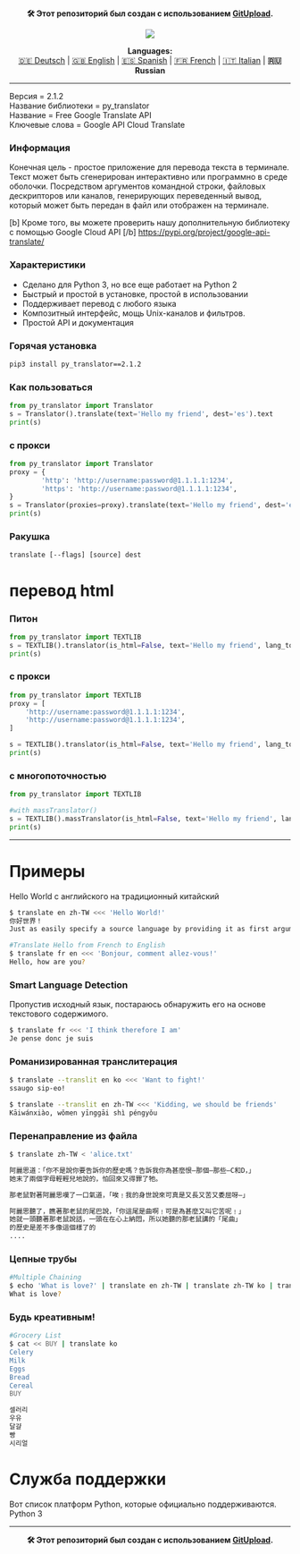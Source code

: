 <p align="center"><b>🛠️ Этот репозиторий был создан с использованием <a href="https://gitupload.com">GitUpload</a>.</b></p>
<p align="center"><a href="https://kupi.net"><img src="https://github.com/markolofsen/py_translator//blob/master/.banners/banner_ru.png?raw=1" /></a></p>
<p align="center"><b>Languages:</b><br /><a href="https://github.com/markolofsen/py_translator/blob/master/README_de.md">🇩🇪 Deutsch</a> | <a href="https://github.com/markolofsen/py_translator/blob/master/README.md">🇬🇧 English</a> | <a href="https://github.com/markolofsen/py_translator/blob/master/README_es.md">🇪🇸 Spanish</a> | <a href="https://github.com/markolofsen/py_translator/blob/master/README_fr.md">🇫🇷 French</a> | <a href="https://github.com/markolofsen/py_translator/blob/master/README_it.md">🇮🇹 Italian</a> | <b>🇷🇺 Russian</b></p>

---

Версия = 2.1.2 <br />
Название библиотеки = py_translator <br />
Название = Free Google Translate API <br />
Ключевые слова = Google API Cloud Translate <br />

### Информация
Конечная цель - простое приложение для перевода текста в терминале. Текст может быть сгенерирован интерактивно или программно в среде оболочки. Посредством аргументов командной строки, файловых дескрипторов или каналов, генерирующих переведенный вывод, который может быть передан в файл или отображен на терминале.

[b] Кроме того, вы можете проверить нашу дополнительную библиотеку с помощью Google Cloud API [/b] https://pypi.org/project/google-api-translate/

### Характеристики
* Сделано для Python 3, но все еще работает на Python 2
* Быстрый и простой в установке, простой в использовании
* Поддерживает перевод с любого языка
* Композитный интерфейс, мощь Unix-каналов и фильтров.
* Простой API и документация

### Горячая установка

```sh
pip3 install py_translator==2.1.2
```


### Как пользоваться
```python
from py_translator import Translator
s = Translator().translate(text='Hello my friend', dest='es').text
print(s)
```

### с прокси
```python
from py_translator import Translator
proxy = {
        'http': 'http://username:password@1.1.1.1:1234',
        'https': 'http://username:password@1.1.1.1:1234',
}
s = Translator(proxies=proxy).translate(text='Hello my friend', dest='es').text
print(s)
```

### Ракушка
```shell
translate [--flags] [source] dest
```


# перевод html

### Питон
```python
from py_translator import TEXTLIB
s = TEXTLIB().translator(is_html=False, text='Hello my friend', lang_to='cn', proxy=False)
print(s)
```

### с прокси
```python
from py_translator import TEXTLIB
proxy = [
    'http://username:password@1.1.1.1:1234',
    'http://username:password@1.1.1.1:1234',
]

s = TEXTLIB().translator(is_html=False, text='Hello my friend', lang_to='cn', proxy=proxy)
print(s)
```

### с многопоточностью
```python
from py_translator import TEXTLIB

#with massTranslator()
s = TEXTLIB().massTranslator(is_html=False, text='Hello my friend', lang_to='cn', proxy=False)
print(s)
```

--------
# Примеры
Hello World с английского на традиционный китайский
```sh
$ translate en zh-TW <<< 'Hello World!'
你好世界！
Just as easily specify a source language by providing it as first argument
```

```sh
#Translate Hello from French to English
$ translate fr en <<< 'Bonjour, comment allez-vous!'
Hello, how are you?
```

### Smart Language Detection
Пропустив исходный язык, постараюсь обнаружить его на основе текстового содержимого.
```sh
$ translate fr <<< 'I think therefore I am'
Je pense donc je suis
```


### Романизированная транслитерация
```sh
$ translate --translit en ko <<< 'Want to fight!'
ssaugo sip-eo!

$ translate --translit en zh-TW <<< 'Kidding, we should be friends'
Kāiwánxiào, wǒmen yīnggāi shì péngyǒu
```


### Перенаправление из файла
```sh
$ translate zh-TW < 'alice.txt'

阿麗思道：「你不是說你要告訴你的歷史嗎？告訴我你為甚麼恨—那個—那些—C和D，」
她末了兩個字母輕輕兒地說的，怕回來又得罪了牠。

那老鼠對著阿麗思嘆了一口氣道，「唉﹗我的身世說來可真是又長又苦又委屈呀—」

阿麗思聽了，瞧著那老鼠的尾巴說，「你這尾是曲啊﹗可是為甚麼又叫它苦呢﹗」
她就一頭聽著那老鼠說話，一頭在在心上納悶，所以她聽的那老鼠講的「尾曲」
的歷史是差不多像這個樣了的
....
```

### Цепные трубы
```sh
#Multiple Chaining
$ echo 'What is love?' | translate en zh-TW | translate zh-TW ko | translate ko fr | translate fr en
What is love?
```

### Будь креативным!
```sh
#Grocery List
$ cat << BUY | translate ko
Celery
Milk
Eggs
Bread
Cereal
BUY

셀러리
우유
달걀
빵
시리얼
```

# Служба поддержки
Вот список платформ Python, которые официально поддерживаются.
Python 3

---

<p align="center"><b>🛠️ Этот репозиторий был создан с использованием <a href="https://gitupload.com">GitUpload</a>.</b></p>